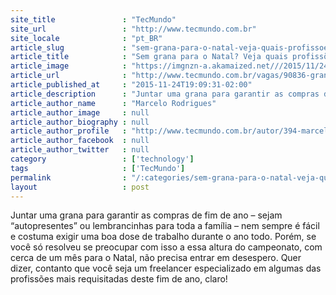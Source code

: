 ```yaml
---
site_title               : "TecMundo"
site_url                 : "http://www.tecmundo.com.br"
site_locale              : "pt_BR"
article_slug             : "sem-grana-para-o-natal-veja-quais-profissoes-estao-em-alta-no-fim-de-ano"
article_title            : "Sem grana para o Natal? Veja quais profissões estão em alta no fim de ano"
article_image            : "https://imgnzn-a.akamaized.net///2015/11/24/24180525466622-t1200x480.jpg"
article_url              : "http://www.tecmundo.com.br/vagas/90836-grana-natal-veja-profissoes-alta-fim-ano.htm"
article_published_at     : "2015-11-24T19:09:31-02:00"
article_description      : "Juntar uma grana para garantir as compras de fim de ano – sejam “autopresentes” ou lembrancinhas para toda a família – nem sempre é fácil e costuma exigir uma boa dose de trabalho durante o ano todo. Porém, se você só resolveu se preocupar com isso a essa altura do campeonato, com cerca de um mês para o Natal, não precisa entrar em desespero. Quer dizer, contanto que você seja um freelancer especializado em algumas das profissões mais requisitadas deste fim de ano, claro!"
article_author_name      : "Marcelo Rodrigues"
article_author_image     : null
article_author_biography : null
article_author_profile   : "http://www.tecmundo.com.br/autor/394-marcelo-rodrigues/"
article_author_facebook  : null
article_author_twitter   : null
category                 : ['technology']
tags                     : ['TecMundo']
permalink                : "/:categories/sem-grana-para-o-natal-veja-quais-profissoes-estao-em-alta-no-fim-de-ano/"
layout                   : post
---
```


Juntar uma grana para garantir as compras de fim de ano – sejam “autopresentes” ou lembrancinhas para toda a família – nem sempre é fácil e costuma exigir uma boa dose de trabalho durante o ano todo. Porém, se você só resolveu se preocupar com isso a essa altura do campeonato, com cerca de um mês para o Natal, não precisa entrar em desespero. Quer dizer, contanto que você seja um freelancer especializado em algumas das profissões mais requisitadas deste fim de ano, claro!
